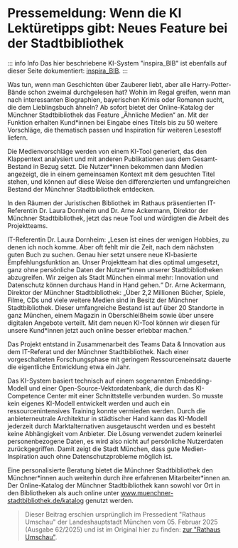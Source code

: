 # Pressemeldung: Wenn die KI Lektüretipps gibt: Neues Feature bei der Stadtbibliothek

::: info Info
Das hier beschriebene KI-System "inspira_BIB" ist ebenfalls auf dieser Seite dokumentiert: [inspira_BIB](/ki-systeme/inspira_bib.md).
:::

Was tun, wenn man Geschichten über Zauberer liebt, aber alle Harry-Potter-Bände schon zweimal durchgelesen hat? Wohin im Regal greifen, wenn man nach interessanten Biographien, bayerischen Krimis oder Romanen sucht, die dem Lieblingsbuch ähneln? Ab sofort bietet der Online-Katalog der Münchner Stadtbibliothek das Feature „Ähnliche Medien“ an. Mit der Funktion erhalten Kund\*innen bei Eingabe eines Titels bis zu 50 weitere Vorschläge, die thematisch passen und Inspiration für weiteren Lesestoff liefern.

Die Medienvorschläge werden von einem KI-Tool generiert, das den Klappentext analysiert und mit anderen Publikationen aus dem Gesamt-Bestand in Bezug setzt. Die Nutzer\*innen bekommen dann Medien angezeigt, die in einem gemeinsamen Kontext mit dem gesuchten Titel stehen, und können auf diese Weise den differenzierten und umfangreichen Bestand der Münchner Stadtbibliothek entdecken.

In den Räumen der Juristischen Bibliothek im Rathaus präsentierten IT-Referentin Dr. Laura Dornheim und Dr. Arne Ackermann, Direktor der Münchner Stadtbibliothek, jetzt das neue Tool und würdigten die Arbeit des Projektteams.

IT-Referentin Dr. Laura Dornheim: „Lesen ist eines der wenigen Hobbies, zu denen ich noch komme. Aber oft fehlt mir die Zeit, nach dem nächsten guten Buch zu suchen. Genau hier setzt unsere neue KI-basierte Empfehlungsfunktion an. Unser Projektteam hat dies optimal umgesetzt, ganz ohne persönliche Daten der Nutzer\*innen unserer Stadtbibliotheken abzugreifen. Wir zeigen als Stadt München einmal mehr: Innovation und Datenschutz können durchaus Hand in Hand gehen.“
Dr. Arne Ackermann, Direktor der Münchner Stadtbibliothek: „Über 2,2 Millionen Bücher, Spiele, Filme, CDs und viele weitere Medien sind in Besitz der Münchner Stadtbibliothek. Dieser umfangreiche Bestand ist auf über 20 Standorte in ganz München, einem Magazin in Oberschleißheim sowie über unsere digitalen Angebote verteilt. Mit dem neuen KI-Tool können wir diesen für unsere Kund\*innen jetzt auch online besser erlebbar machen.“

Das Projekt entstand in Zusammenarbeit des Teams Data & Innovation aus dem IT-Referat und der Münchner Stadtbibliothek. Nach einer vorgeschalteten Forschungsphase mit geringem Ressourceneinsatz dauerte die eigentliche Entwicklung etwa ein Jahr.

Das KI-System basiert technisch auf einem sogenannten Embedding-Modell und einer Open-Source-Vektordatenbank, die durch das KI-Competence Center mit einer Schnittstelle verbunden wurden. So musste kein eigenes KI-Modell entwickelt werden und auch ein ressourcenintensives Training konnte vermieden werden. Durch die anbieterneutrale Architektur in städtischer Hand kann das KI-Modell jederzeit durch Marktalternativen ausgetauscht werden und es besteht keine Abhängigkeit vom Anbieter. Die Lösung verwendet zudem keinerlei personenbezogene Daten, es wird also nicht auf persönliche Nutzerdaten zurückgegriffen. Damit zeigt die Stadt München, dass gute Medien-Inspiration auch ohne Datenschutzprobleme möglich ist.

Eine personalisierte Beratung bietet die Münchner Stadtbibliothek den Münchner\*innen auch weiterhin durch ihre erfahrenen Mitarbeiter\*innen an. Der Online-Katalog der Münchner Stadtbibliothek kann sowohl vor Ort in den Bibliotheken als auch online unter www.muenchner-stadtbibliothek.de/katalog genutzt werden.

> Dieser Beitrag erschien ursprünglich im Pressedient "Rathaus Umschau" der Landeshauptstadt München vom 05. Februar 2025 (Ausgabe 62/2025) und ist im Original hier zu finden: [zur "Rathaus Umschau"](https://ru.muenchen.de/2025/24/Wenn-die-KI-Lektueretipps-gibt-Neues-Feature-bei-der-Stadtbibliothek-116839).
